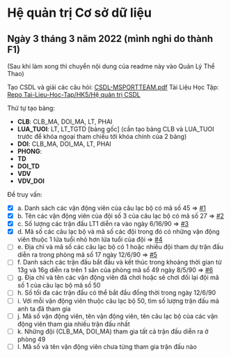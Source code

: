 # Hệ quản trị Cơ sở dữ liệu
## Ngày 3 tháng 3 năm 2022 (mình nghỉ do thành F1)
(Sau khi làm xong thì chuyển nội dung của readme này vào Quản Lý Thể Thao)

Tạo CSDL và giải các câu hỏi: [CSDL-MSPORTTEAM.pdf](https://github.com/TaQuangKhoi/He-quan-tri-Co-so-du-lieu/blob/main/CSDL-MSPORTTEAM.pdf)
Tài Liệu Học Tập: [Repo Tai-Lieu-Hoc-Tap/HK5/Hệ quản trị CSDL](https://github.com/DH20LT/Tai-Lieu-Hoc-Tap/tree/main/HK5%20-%20Now/H%E1%BB%87%20qu%E1%BA%A3n%20tr%E1%BB%8B%20c%C6%A1%20s%E1%BB%9F%20d%E1%BB%AF%20li%E1%BB%87u)

Thứ tự tạo bảng: 
- **CLB**: CLB_MA, DOI_MA, LT, PHAI
- **LUA_TUOI**: LT, LT_TGTD [bảng gốc]
(cần tạo bảng CLB và LUA_TUOI trước để khóa ngoại tham chiếu tới khóa chính của 2 bảng)
- **DOI**: CLB_MA, DOI_MA, LT, PHAI
- **PHONG**: 
- **TD**
- **DOI_TD**
- **VDV**
- **VDV_DOI**

Đề truy vấn:
- [x] a. Danh sách các vận động viên của câu lạc bộ có mã số 45 => [#1][i1]
- [x] b. Tên các vận động viên của đội số 3 của câu lạc bộ có mã số 27 => [#2][i2]
- [x] c. Số lượng các trận đấu LT1 diễn ra vào ngày 6/16/90 => [#3][i3]
- [x] d. Mã số các câu lạc bộ và mã số các đội trong đó có những vận động viên thuộc 1 lứa tuổi nhỏ hơn lứa tuổi của đội => [#4][i4]
- [ ] e. Địa chỉ và mã số các câu lạc bộ có 1 hoặc nhiều đội tham dự trận đấu diễn ra trong phòng mã số 17 ngày 12/6/90 => [#5][i5]
- [ ] f. Danh sách các trận đấu bắt đầu và kết thúc trong khoảng thời gian từ 13g và 16g diễn ra trên 1 sân của phòng mã số 49 ngày 8/5/90 => [#6][i6]
- [ ] g. Địa chỉ và tên các vận động viên đã chơi hoặc sẽ chơi đối lại đội mã số 1 của câu lạc bộ mã số 50
- [ ] h. Số tối đa các trận đấu có thể bắt đầu đồng thời trong ngày 12/6/90
- [ ] i. Với mỗi vận động viên thuộc câu lạc bộ 50, tìm số lượng trận đấu mà anh ta đã tham gia
- [ ] j. Mã số vận động viên, tên vận động viên, tên câu lạc bộ của các vận động viên tham gia nhiều trận đấu nhất
- [ ] k. Những đội (CLB_MA, DOI_MA) tham gia tất cả trận đấu diễn ra ở phòng 49
- [ ] l. Mã số và tên vận động viên chưa từng tham gia trận đấu nào

[i1]: https://github.com/TaQuangKhoi/He-quan-tri-Co-so-du-lieu/issues/1
[i2]: https://github.com/TaQuangKhoi/He-quan-tri-Co-so-du-lieu/issues/2
[i3]: https://github.com/TaQuangKhoi/He-quan-tri-Co-so-du-lieu/issues/3
[i4]: https://github.com/TaQuangKhoi/He-quan-tri-Co-so-du-lieu/issues/4
[i5]: https://github.com/TaQuangKhoi/He-quan-tri-Co-so-du-lieu/issues/5
[i6]: https://github.com/TaQuangKhoi/He-quan-tri-Co-so-du-lieu/issues/6

